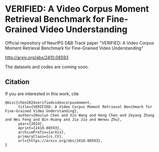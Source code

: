 # VERIFIED: A Video Corpus Moment Retrieval Benchmark for Fine-Grained Video Understanding
Official repository of NeurIPS D&amp;B Track paper "VERIFIED: A Video Corpus Moment Retrieval Benchmark for Fine-Grained Video Understanding"

http://arxiv.org/abs/2410.08593

The datasets and codes are coming soon.


## Citation
If you are interested in this work, cite
~~~
@misc{chen2024verifiedvideocorpusmoment,
      title={VERIFIED: A Video Corpus Moment Retrieval Benchmark for Fine-Grained Video Understanding}, 
      author={Houlun Chen and Xin Wang and Hong Chen and Zeyang Zhang and Wei Feng and Bin Huang and Jia Jia and Wenwu Zhu},
      year={2024},
      eprint={2410.08593},
      archivePrefix={arXiv},
      primaryClass={cs.CV},
      url={https://arxiv.org/abs/2410.08593}, 
}
~~~

